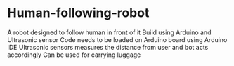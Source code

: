 # Human-following-robot

A robot designed to follow human in front of it
Build using Arduino and Ultrasonic sensor
Code needs to be loaded on Arduino board using Arduino IDE
Ultrasonic sensors measures the distance from user and bot acts accordingly
Can be used for carrying luggage
